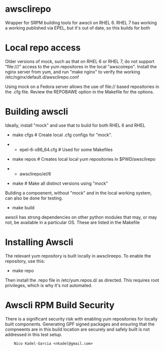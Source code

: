 awsclirepo
==========

Wrapper for SRPM building tools for awscli on RHEL 6. RHEL 7 has working
a working published via EPEL, but it's out of date, so this builds for both

Local repo access
=================

Older versions of mock, such as that on RHEL 6 or RHEL 7, do not
support "file:///" access to the yum repositores in the local
"awscoirepo". Install the nginx server from yum, and run "make nginx"
to verify the working /etc/nginx/default.d/awsclirepo.conf

Using mock on a Fedora server allows the use of file:// based
repositories in the .cfg file. Review the REPOBAWE option in the
Makefile for the options.

Building awscli
===============

Ideally, install "mock" and use that to build for both RHEL 6 and RHEL

* make cfgs # Create local .cfg configs for "mock".
* * epel-6-x86_64.cfg # Used for some Makefiles

* make repos # Creates local local yum repositories in $PWD/awsclirepo
* * awsclirepo/el/6

* make # Make all distinct versions using "mock"

Building a compoenent, without "mock" and in the local working system,
can also be done for testing.

* make build

awscli has strong dependencies on other python modules that may, or may not,
be available in a particular OS. These are listed in the Makefile

Installing Awscli
=================

The relevant yum repository is built locally in awsclireepo. To enable the repository, use this:

* make repo

Then install the .repo file in /etc/yum.repos.d/ as directed. This
requires root privileges, which is why it's not automated.

Awscli RPM Build Security
====================

There is a significant security risk with enabling yum repositories
for locally built components. Generating GPF signed packages and
ensuring that the compneents are in this build location are securely
and safely built is not addressed in this test setup.

		Nico Kadel-Garcia <nkadel@gmail.com>

